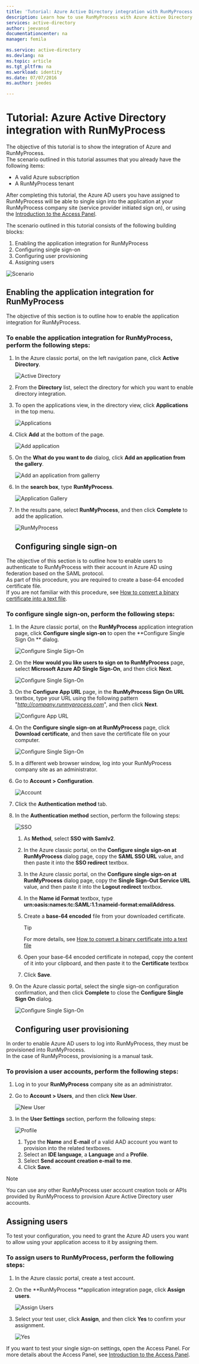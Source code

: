 ```yaml
---
title: 'Tutorial: Azure Active Directory integration with RunMyProcess | Microsoft Azure'
description: Learn how to use RunMyProcess with Azure Active Directory to enable single sign-on, automated provisioning, and more!
services: active-directory
author: jeevansd
documentationcenter: na
manager: femila

ms.service: active-directory
ms.devlang: na
ms.topic: article
ms.tgt_pltfrm: na
ms.workload: identity
ms.date: 07/07/2016
ms.author: jeedes

---
```

# Tutorial: Azure Active Directory integration with RunMyProcess
The objective of this tutorial is to show the integration of Azure and RunMyProcess.  
The scenario outlined in this tutorial assumes that you already have the following items:

* A valid Azure subscription
* A RunMyProcess tenant

After completing this tutorial, the Azure AD users you have assigned to RunMyProcess will be able to single sign into the application at your RunMyProcess company site (service provider initiated sign on), or using the [Introduction to the Access Panel](active-directory-saas-access-panel-introduction.md).

The scenario outlined in this tutorial consists of the following building blocks:

1. Enabling the application integration for RunMyProcess
2. Configuring single sign-on
3. Configuring user provisioning
4. Assigning users

![Scenario](./media/active-directory-saas-runmyprocess-tutorial/IC789614.png "Scenario")

## Enabling the application integration for RunMyProcess
The objective of this section is to outline how to enable the application integration for RunMyProcess.

### To enable the application integration for RunMyProcess, perform the following steps:
1. In the Azure classic portal, on the left navigation pane, click **Active Directory**.
   
   ![Active Directory](./media/active-directory-saas-runmyprocess-tutorial/IC700993.png "Active Directory")
2. From the **Directory** list, select the directory for which you want to enable directory integration.
3. To open the applications view, in the directory view, click **Applications** in the top menu.
   
   ![Applications](./media/active-directory-saas-runmyprocess-tutorial/IC700994.png "Applications")
4. Click **Add** at the bottom of the page.
   
   ![Add application](./media/active-directory-saas-runmyprocess-tutorial/IC749321.png "Add application")
5. On the **What do you want to do** dialog, click **Add an application from the gallery**.
   
   ![Add an application from gallerry](./media/active-directory-saas-runmyprocess-tutorial/IC749322.png "Add an application from gallerry")
6. In the **search box**, type **RunMyProcess**.
   
   ![Application Gallery](./media/active-directory-saas-runmyprocess-tutorial/IC789615.png "Application Gallery")
7. In the results pane, select **RunMyProcess**, and then click **Complete** to add the application.
   
   ![RunMyProcess](./media/active-directory-saas-runmyprocess-tutorial/IC789616.png "RunMyProcess")
   
   ## Configuring single sign-on

The objective of this section is to outline how to enable users to authenticate to RunMyProcess with their account in Azure AD using federation based on the SAML protocol.  
As part of this procedure, you are required to create a base-64 encoded certificate file.  
If you are not familiar with this procedure, see [How to convert a binary certificate into a text file](http://youtu.be/PlgrzUZ-Y1o).

### To configure single sign-on, perform the following steps:
1. In the Azure classic portal, on the **RunMyProcess** application integration page, click **Configure single sign-on** to open the **Configure Single Sign On ** dialog.
   
   ![Configure Single Sign-On](./media/active-directory-saas-runmyprocess-tutorial/IC789617.png "Configure Single Sign-On")
2. On the **How would you like users to sign on to RunMyProcess** page, select **Microsoft Azure AD Single Sign-On**, and then click **Next**.
   
   ![Configure Single Sign-On](./media/active-directory-saas-runmyprocess-tutorial/IC789622.png "Configure Single Sign-On")
3. On the **Configure App URL** page, in the **RunMyProcess Sign On URL** textbox, type your URL using the following pattern "*http://company.runmyprocess.com*", and then click **Next**.
   
   ![Configure App URL](./media/active-directory-saas-runmyprocess-tutorial/IC789623.png "Configure App URL")
4. On the **Configure single sign-on at RunMyProcess** page, click **Download certificate**, and then save the certificate file on your computer.
   
   ![Configure Single Sign-On](./media/active-directory-saas-runmyprocess-tutorial/IC789624.png "Configure Single Sign-On")
5. In a different web browser window, log into your RunMyProcess company site as an administrator.
6. Go to **Account \> Configuration**.
   
   ![Account](./media/active-directory-saas-runmyprocess-tutorial/IC789625.png "Account")
7. Click the **Authentication method** tab.
8. In the **Authentication method** section, perform the following steps:
   
   ![SSO](./media/active-directory-saas-runmyprocess-tutorial/IC789626.png "SSO")
   
   1. As **Method**, select **SSO with Samlv2**.
   2. In the Azure classic portal, on the **Configure single sign-on at RunMyProcess** dialog page, copy the **SAML SSO URL** value, and then paste it into the **SSO redirect** textbox.
   3. In the Azure classic portal, on the **Configure single sign-on at RunMyProcess** dialog page, copy the **Single Sign-Out Service URL** value, and then paste it into the **Logout redirect** textbox.
   4. In the **Name id Format** textbox, type **urn:oasis:names:tc:SAML:1.1:nameid-format:emailAddress**.
   5. Create a **base-64 encoded** file from your downloaded certificate.  
      
      > [!TIP]
      > For more details, see [How to convert a binary certificate into a text file](http://youtu.be/PlgrzUZ-Y1o)
      > 
   6. Open your base-64 encoded certificate in notepad, copy the content of it into your clipboard, and then paste it to the **Certificate** textbox
   7. Click **Save**.
9. On the Azure classic portal, select the single sign-on configuration confirmation, and then click **Complete** to close the **Configure Single Sign On** dialog.
   
   ![Configure Single Sign-On](./media/active-directory-saas-runmyprocess-tutorial/IC789627.png "Configure Single Sign-On")
   
   ## Configuring user provisioning

In order to enable Azure AD users to log into RunMyProcess, they must be provisioned into RunMyProcess.  
In the case of RunMyProcess, provisioning is a manual task.

### To provision a user accounts, perform the following steps:
1. Log in to your **RunMyProcess** company site as an administrator.
2. Go to **Account \> Users**, and then click **New User**.
   
   ![New User](./media/active-directory-saas-runmyprocess-tutorial/IC789631.png "New User")
3. In the **User Settings** section, perform the following steps:
   
   ![Profile](./media/active-directory-saas-runmyprocess-tutorial/IC789632.png "Profile")
   
   1. Type the **Name** and **E-mail** of a valid AAD account you want to provision into the related textboxes.
   2. Select an **IDE language**, a **Language** and a **Profile**.
   3. Select **Send account creation e-mail to me**.
   4. Click **Save**.

> [!NOTE]
> You can use any other RunMyProcess user account creation tools or APIs provided by RunMyProcess to provision Azure Active Directory user accounts.
> 
> 

## Assigning users
To test your configuration, you need to grant the Azure AD users you want to allow using your application access to it by assigning them.

### To assign users to RunMyProcess, perform the following steps:
1. In the Azure classic portal, create a test account.
2. On the **RunMyProcess **application integration page, click **Assign users**.
   
   ![Assign Users](./media/active-directory-saas-runmyprocess-tutorial/IC789633.png "Assign Users")
3. Select your test user, click **Assign**, and then click **Yes** to confirm your assignment.
   
   ![Yes](./media/active-directory-saas-runmyprocess-tutorial/IC767830.png "Yes")

If you want to test your single sign-on settings, open the Access Panel. For more details about the Access Panel, see [Introduction to the Access Panel](active-directory-saas-access-panel-introduction.md).

